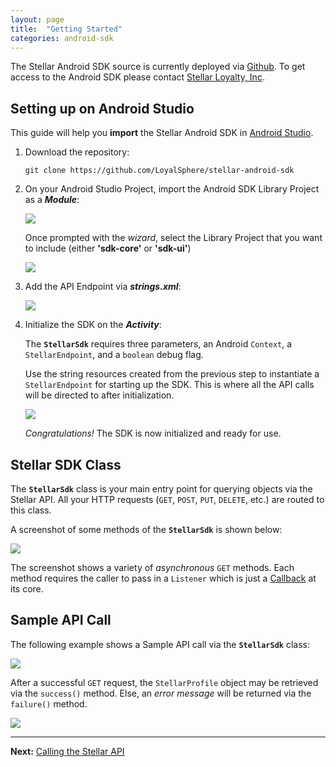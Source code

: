 ```yaml
---
layout: page
title:  "Getting Started"
categories: android-sdk
---
```


The Stellar Android SDK source is currently deployed via [Github](https://github.com/LoyalSphere/stellar-android-sdk). To get access to the Android SDK please contact [Stellar Loyalty, Inc](http://stellarloyalty.com/).


## Setting up on Android Studio

This guide will help you **import** the Stellar Android SDK in [Android Studio](http://developer.android.com/tools/studio/index.html).

1. Download the repository:
	
	`git clone https://github.com/LoyalSphere/stellar-android-sdk`
2. On your Android Studio Project, import the Android SDK Library Project as a ***Module***:

	![]({{site.baseurl}}/img/sdk/android/android_studio_import_module.png)
	
	Once prompted with the *wizard*, select the Library Project that you want to include (either **'sdk-core'** or **'sdk-ui'**)
	
	![]({{site.baseurl}}/img/sdk/android/android_studio_import_module_directory.png)

3. Add the API Endpoint via ***strings.xml***:

	![]({{site.baseurl}}/img/sdk/android/api_endpoint_strings.png)

4. Initialize the SDK on the ***Activity***:

	The **`StellarSdk`** requires three parameters, an Android `Context`, a `StellarEndpoint`, and a `boolean` debug flag.
	
	Use the string resources created from the previous step to instantiate a `StellarEndpoint` for starting up the SDK. This is where all the API calls will be directed to after initialization.
	
	![]({{site.baseurl}}/img/sdk/android/sdk_init_oncreate.png)
	
	*Congratulations!* The SDK is now initialized and ready for use.
	
## Stellar SDK Class

The **`StellarSdk`** class is your main entry point for querying objects via the Stellar API. All your HTTP requests (`GET`, `POST`, `PUT`, `DELETE`, etc.) are routed to this class.

A screenshot of some methods of the **`StellarSdk`** is shown below:

![]({{site.baseurl}}/img/sdk/android/stellar_sdk_class_structure.png)

The screenshot shows a variety of *asynchronous* `GET` methods. Each method requires the caller to pass in a `Listener` which is just a [Callback](http://square.github.io/retrofit/javadoc/retrofit/Callback.html) at its core.

## Sample API Call

The following example shows a Sample API call via the **`StellarSdk`** class:

![]({{site.baseurl}}/img/sdk/android/stellar_sdk_get.png)

After a successful `GET` request, the `StellarProfile` object may be retrieved via the `success()` method. Else, an *error message* will be returned via the `failure()` method.

![]({{site.baseurl}}/img/sdk/android/stellar_sdk_listener.png)



--------

**Next:** [Calling the Stellar API]({{site.baseurl}}/android_sdk/pages/02_calling_stellar_api.html)